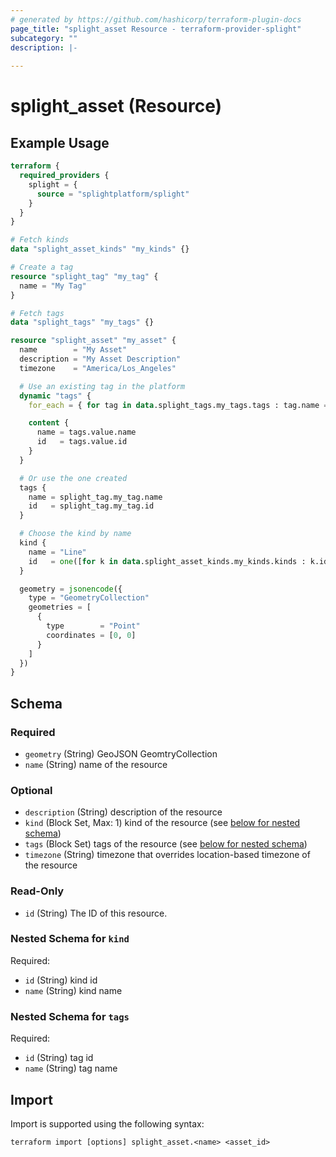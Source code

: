 ```yaml
---
# generated by https://github.com/hashicorp/terraform-plugin-docs
page_title: "splight_asset Resource - terraform-provider-splight"
subcategory: ""
description: |-
  
---
```


# splight_asset (Resource)



## Example Usage

```terraform
terraform {
  required_providers {
    splight = {
      source = "splightplatform/splight"
    }
  }
}

# Fetch kinds
data "splight_asset_kinds" "my_kinds" {}

# Create a tag
resource "splight_tag" "my_tag" {
  name = "My Tag"
}

# Fetch tags
data "splight_tags" "my_tags" {}

resource "splight_asset" "my_asset" {
  name        = "My Asset"
  description = "My Asset Description"
  timezone    = "America/Los_Angeles"

  # Use an existing tag in the platform
  dynamic "tags" {
    for_each = { for tag in data.splight_tags.my_tags.tags : tag.name => tag if tag.name == "Existing Tag" }

    content {
      name = tags.value.name
      id   = tags.value.id
    }
  }

  # Or use the one created
  tags {
    name = splight_tag.my_tag.name
    id   = splight_tag.my_tag.id
  }

  # Choose the kind by name
  kind {
    name = "Line"
    id   = one([for k in data.splight_asset_kinds.my_kinds.kinds : k.id if k.name == "Line"])
  }

  geometry = jsonencode({
    type = "GeometryCollection"
    geometries = [
      {
        type        = "Point"
        coordinates = [0, 0]
      }
    ]
  })
}
```

<!-- schema generated by tfplugindocs -->
## Schema

### Required

- `geometry` (String) GeoJSON GeomtryCollection
- `name` (String) name of the resource

### Optional

- `description` (String) description of the resource
- `kind` (Block Set, Max: 1) kind of the resource (see [below for nested schema](#nestedblock--kind))
- `tags` (Block Set) tags of the resource (see [below for nested schema](#nestedblock--tags))
- `timezone` (String) timezone that overrides location-based timezone of the resource

### Read-Only

- `id` (String) The ID of this resource.

<a id="nestedblock--kind"></a>
### Nested Schema for `kind`

Required:

- `id` (String) kind id
- `name` (String) kind name


<a id="nestedblock--tags"></a>
### Nested Schema for `tags`

Required:

- `id` (String) tag id
- `name` (String) tag name

## Import

Import is supported using the following syntax:

```shell
terraform import [options] splight_asset.<name> <asset_id>
```

